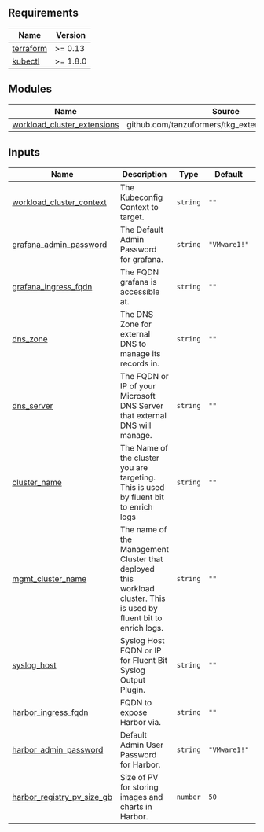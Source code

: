 <!-- BEGIN_TF_DOCS -->
## Requirements

| Name | Version |
|------|---------|
| <a name="requirement_terraform"></a> [terraform](#requirement\_terraform) | >= 0.13 |
| <a name="requirement_kubectl"></a> [kubectl](#requirement\_kubectl) | >= 1.8.0 |

## Modules

| Name | Source | Version |
|------|--------|---------|
| <a name="module_workload_cluster_extensions"></a> [workload\_cluster\_extensions](#module\_workload\_cluster\_extensions) | github.com/tanzuformers/tkg_extensions//extensions | n/a |

## Inputs

| Name | Description | Type | Default | Required |
|------|-------------|------|---------|:--------:|
| <a name="input_workload_cluster_context"></a> [workload\_cluster\_context](#input\_workload\_cluster\_context) | The Kubeconfig Context to target. | `string` | `""` | no |
| <a name="input_grafana_admin_password"></a> [grafana\_admin\_password](#input\_grafana\_admin\_password) | The Default Admin Password for grafana. | `string` | `"VMware1!"` | no |
| <a name="input_grafana_ingress_fqdn"></a> [grafana\_ingress\_fqdn](#input\_grafana\_ingress\_fqdn) | The FQDN grafana is accessible at. | `string` | `""` | no |
| <a name="input_dns_zone"></a> [dns\_zone](#input\_dns\_zone) | The DNS Zone for external DNS to manage its records in. | `string` | `""` | no |
| <a name="input_dns_server"></a> [dns\_server](#input\_dns\_server) | The FQDN or IP of your Microsoft DNS Server that external DNS will manage. | `string` | `""` | no |
| <a name="input_cluster_name"></a> [cluster\_name](#input\_cluster\_name) | The Name of the cluster you are targeting. This is used by fluent bit to enrich logs | `string` | `""` | no |
| <a name="input_mgmt_cluster_name"></a> [mgmt\_cluster\_name](#input\_mgmt\_cluster\_name) | The name of the Management Cluster that deployed this workload cluster. This is used by fluent bit to enrich logs. | `string` | `""` | no |
| <a name="input_syslog_host"></a> [syslog\_host](#input\_syslog\_host) | Syslog Host FQDN or IP for Fluent Bit Syslog Output Plugin. | `string` | `""` | no |
| <a name="input_harbor_ingress_fqdn"></a> [harbor\_ingress\_fqdn](#input\_harbor\_ingress\_fqdn) | FQDN to expose Harbor via. | `string` | `""` | no |
| <a name="input_harbor_admin_password"></a> [harbor\_admin\_password](#input\_harbor\_admin\_password) | Default Admin User Password for Harbor. | `string` | `"VMware1!"` | no |
| <a name="input_harbor_registry_pv_size_gb"></a> [harbor\_registry\_pv\_size\_gb](#input\_harbor\_registry\_pv\_size\_gb) | Size of PV for storing images and charts in Harbor. | `number` | `50` | no |
<!-- END_TF_DOCS -->